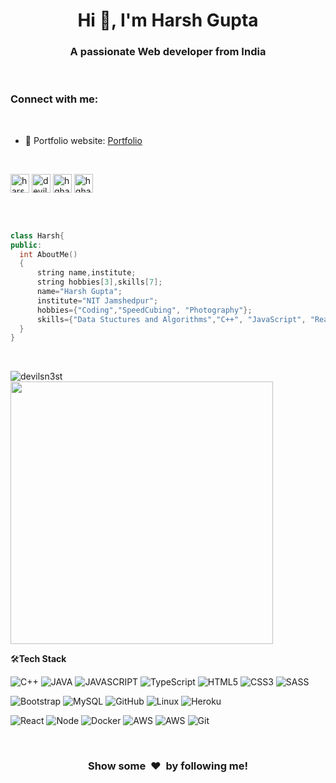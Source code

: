 <h1 align="center">Hi 👋, I'm Harsh Gupta</h1>
<h3 align="center">A passionate Web developer from India</h3>

<br/>

<h3 align="left">Connect with me:</h3>
<br/>

- 🎯 Portfolio website: [Portfolio](https://stellular-lily-04cbcc.netlify.app/)

<br/>
<p align="left">
<a href="https://linkedin.com/in/hg-harsh-gupta" target="blank"><img align="center" src="https://cdn-icons-png.flaticon.com/512/174/174857.png" alt="harsh-gupta-7a4660200" height="30" /></a>
<a href="https://codeforces.com/profile/devils_nest" target="blank"><img align="center" src="https://codeforces.org/s/45640/images/codeforces-sponsored-by-ton.png" alt="devils_nest" height="30" /></a>
<a href="https://www.leetcode.com/hgharshop" target="blank"><img align="center" src="https://leetcode.com/_next/static/images/logo-ff2b712834cf26bf50a5de58ee27bcef.png" alt="hgharshop" height="30" /></a>
<a href="https://auth.geeksforgeeks.org/user/hgharshop" target="blank"><img align="center" src="https://media.geeksforgeeks.org/wp-content/cdn-uploads/20210420155809/gfg-new-logo.png" alt="hgharshop" height="30" /></a>
</p>

<br/>
<br/>


```cpp
class Harsh{
public:
  int AboutMe()
  {
	  string name,institute;
	  string hobbies[3],skills[7];
	  name="Harsh Gupta";
	  institute="NIT Jamshedpur";
	  hobbies={"Coding","SpeedCubing", "Photography"};
	  skills={"Data Stuctures and Algorithms","C++", "JavaScript", "ReactJs", "NodeJs","MongoDB","Websockets"};
  }
}
```
<br/>


<p><img align="left" src="https://github-readme-stats.vercel.app/api/top-langs?username=devilsn3st&show_icons=true&locale=en&layout=compact" alt="devilsn3st" /></p>
<a href="https://github.com/anuraghazra/github-readme-stats" title="Go to Source">
      <img align="center" width=420 height="auto" src="https://github-readme-stats.vercel.app/api?username=DevilsN3st&show_icons=true&theme=dark&border_color=61dafb&hide_border=true&include_all_commits=true" />
</a>

<br/>


🛠**Tech Stack**


![C++](https://img.shields.io/badge/C%2B%2B-000000?style=flat&logo=c%2B%2B&logoColor=white)
![JAVA](https://img.shields.io/badge/Java-000000?style=flat&logo=openjdk&logoColor=white)
![JAVASCRIPT](https://img.shields.io/badge/-javascript-000000?style=flat&logo=javascript)
![TypeScript](https://img.shields.io/badge/TypeScript-000000?style=flat&logo=typescript&logoColor=white)
![HTML5](https://img.shields.io/badge/-HTML5-000000?style=flat&logo=HTML5)
![CSS3](https://img.shields.io/badge/-CSS3-000000?style=flat&logo=CSS3)
![SASS](https://img.shields.io/badge/-SASS-000000?style=flat&logo=SASS)

![Bootstrap](https://img.shields.io/badge/-Bootstrap-000000?style=flat&logo=bootstrap)
![MySQL](https://img.shields.io/badge/-MySQL-000000?style=flat&logo=MySQL)
![GitHub](https://img.shields.io/badge/-GitHub-000000?style=flat&logo=github&logoColor=FFFFFF)
![Linux](https://img.shields.io/badge/-Linux-000000?style=flat&logo=linux&logoColor=FCC624)
![Heroku](https://img.shields.io/badge/-Heroku-000000?style=flat&logo=heroku)

![React](https://img.shields.io/badge/-React-000000?style=flat&logo=React)
![Node](https://img.shields.io/badge/Node.js-000000?style=flat&logo=node.js&logoColor=white)
![Docker](https://img.shields.io/badge/-docker-000000?style=flat&logo=docker)
![AWS](https://img.shields.io/badge/AWS-000000?style=flat-square&logo=amazon-aws)
![AWS](https://img.shields.io/badge/Microsoft_Azure-000000?style=flat&logo=microsoft-azure&logoColor=white)
![Git](https://img.shields.io/badge/-Git-000000?style=flat&logo=git&logoColor=F05032)


<br/>
<div align="center">
    <h3 align="center">Show some &nbsp;❤️&nbsp; by following me!</h3>
</div>
